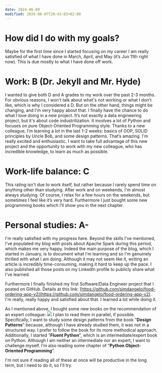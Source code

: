 ```yaml
---
date: 2024-06-09
modified: 2024-08-07T20:43:03+02:00
---
```

# How did I do with my goals?
Maybe for the first time since I started focusing on my career I am really satisfied of what I have done in March, April, and May (it’s Jun 11th right now). This is due mostly to what I have done off work.

# Work: B (Dr. Jekyll and Mr. Hyde)

I wanted to give both D and A grades to my work over the past 2-3 months. For obvious reasons, I won't talk about what's not working or what I don't like, which is why I considered a D. But on the other hand, things might be changing, and I'm very happy about that. I finally have the chance to do what I love doing in a new project. It’s not exactly a data engineering project, but it's about code industrilization. It involves a lot of Python and focuses on pure Object-Oriented Programming style. Thanks to a new colleague, I’m learning a lot in the last 1-2 weeks: basics of OOP, SOLID principles by Uncle Bob, and some design patterns. That’s amazing. I'm really excited and enthusiastic. I want to take full advantage of this new project and the opportunity to work with my new colleague, who has incredible knowledge, to learn as much as possible.

# Work-life balance: C

This rating isn't due to work itself, but rather because I rarely spend time on anything other than studying. After work and on weekends, I'm almost always studying. Of course, I relax for a few hours on the weekends, but sometimes I feel like it’s very hard. Furthermore I just bought some new programming books which I’ll show you in the next chapter.

# Personal studies: A-

I'm really satisfied with my progress here. Beyond the skills I've mentioned, I've populated my blog with posts about Apache Spark during this period, which makes me very happy. Indeed the main purpose of the blog, which I started in January, is to document what I'm learning and so I'm genuinely thrilled with what I am doing. Although it may not seem like it, writing an article is incredibly time-consuming, making it hard to keep up the pace. I also published all those posts on my LinkedIn profile to publicly share what I've learned.

Furthermore I finally finished my first Software/Data Engineer project that I posted on GitHub. Details at this link: [https://github.com/simdangelo/food-ordering-app-v2](https://github.com/simdangelo/food-ordering-app-v2). I'm really, really happy and satisfied about that. I learned a lot while doing it.

As I mentioned above, I bought some new books on the recommendation of an expert colleague:
![](Periodical%20Retrospective/attachments/PXL_20240611_172409520%201.jpg)
I plan to read them in parallel, if possible. Specifically, I want to study some design patterns from the book "**Design Patterns**" because, although I have already studied them, it was not in a structured way. I prefer to follow the book for its more methodical approach. Additionally, I started "**Fluent Python**", which is an intermediate/expert book on Python. Although I am neither an intermediate nor an expert, I want to challenge myself. I’m also reading some chapter of “**Python Object-Oriented Programming**”.

I'm not sure if reading all of these at once will be productive in the long term, but I need to do it, so I'll try.